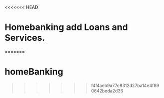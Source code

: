 <<<<<<< HEAD

# Homebanking add Loans and Services.
=======
# homeBanking
>>>>>>> f4f4aeb9a77e8312d27ba14e4f890642beda2d36
